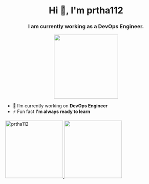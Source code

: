 <h1 align="center">Hi 👋, I'm prtha112</h1>
<h3 align="center">I am currently working as a DevOps Engineer.</h3>
<p align="center">
  <img height="200" src="https://i.pinimg.com/originals/8a/4b/29/8a4b2951790bfa8a9ea10b0b016828e5.gif"/>
</p>

- 🔭 I’m currently working on **DevOps Engineer**
- ⚡ Fun fact **I'm always ready to learn**

<a href="https://github.com/thepiyushmalhotra">
  <img height="180em" src="https://github-readme-stats.vercel.app/api?username=prtha112&theme=noctis_minimus&show_icons=true&locale=en" alt="prtha112" />
  <img height="180em" src="https://github-readme-stats.vercel.app/api/top-langs/?username=prtha112&theme=noctis_minimus&layout=compact" />
</a>

